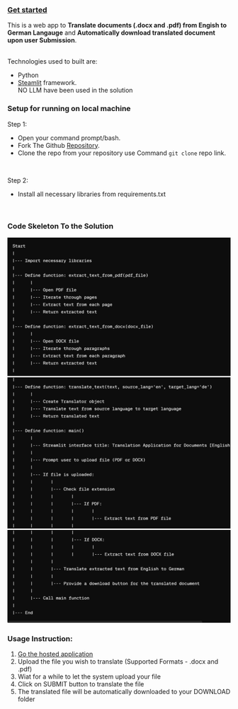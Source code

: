 

### [Get started](https://doctranslation-by-deepak.streamlit.app/) 

This is a web app to **Translate documents (.docx and .pdf) from Engish to German Langauge** and **Automatically download translated document upon user Submission**. 

<br> 
Technologies used to built are: 
<br>  

-  Python <br>
- [Steamlit](https://docs.streamlit.io/) framework.<br>
 NO LLM have been used in the solution

### Setup for running on local machine

Step 1:

- Open your command prompt/bash.
- Fork The Github [Repository](https://github.com/pythonistadeepak/doc_translation).
- Clone the repo from your repository use Command `git clone` repo link.
<br>


Step 2:

- Install all necessary libraries from requirements.txt
<br>


### Code Skeleton To the Solution
 
![](https://github.com/pythonistadeepak/doc_translation/blob/main/img1.PNG)
![](https://github.com/pythonistadeepak/doc_translation/blob/main/img2.PNG) 
![](https://github.com/pythonistadeepak/doc_translation/blob/main/img3.PNG) 

### Usage Instruction:
1. [Go the hosted application](https://doctranslation-by-deepak.streamlit.app/)
2. Upload the file you wish to translate (Supported Formats - .docx and .pdf)
3. Wiat for a while to let the system upload your file
4. Click on SUBMIT button to translate the file
5. The translated file will be automatically downloaded to your DOWNLOAD folder
